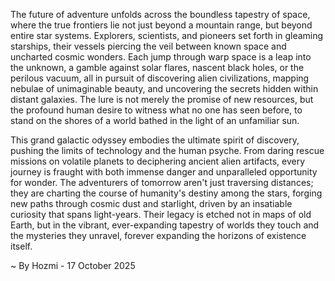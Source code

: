 
The future of adventure unfolds across the boundless tapestry of space, where the true frontiers lie not just beyond a mountain range, but beyond entire star systems. Explorers, scientists, and pioneers set forth in gleaming starships, their vessels piercing the veil between known space and uncharted cosmic wonders. Each jump through warp space is a leap into the unknown, a gamble against solar flares, nascent black holes, or the perilous vacuum, all in pursuit of discovering alien civilizations, mapping nebulae of unimaginable beauty, and uncovering the secrets hidden within distant galaxies. The lure is not merely the promise of new resources, but the profound human desire to witness what no one has seen before, to stand on the shores of a world bathed in the light of an unfamiliar sun.

This grand galactic odyssey embodies the ultimate spirit of discovery, pushing the limits of technology and the human psyche. From daring rescue missions on volatile planets to deciphering ancient alien artifacts, every journey is fraught with both immense danger and unparalleled opportunity for wonder. The adventurers of tomorrow aren't just traversing distances; they are charting the course of humanity's destiny among the stars, forging new paths through cosmic dust and starlight, driven by an insatiable curiosity that spans light-years. Their legacy is etched not in maps of old Earth, but in the vibrant, ever-expanding tapestry of worlds they touch and the mysteries they unravel, forever expanding the horizons of existence itself.

~ By Hozmi - 17 October 2025
